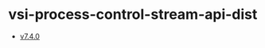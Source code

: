 # vsi-process-control-stream-api-dist
- [v7.4.0](https://TechSysApi.github.io/vsi-process-control-stream-api-dist/v7.4.0/ui/?url=../complete-api.yaml)
